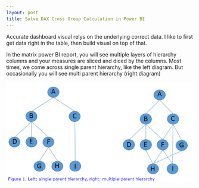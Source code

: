```yaml
---
layout: post
title: Solve DAX Cross Group Calculation in Power BI 
---
```


Accurate dashboard visual relys on the underlying correct data. I like to first get data right in the table, then build visual on top of that.  

In the matrix power BI report, you will see multiple layers of hierarchy columns and your measures are sliced and diced by the columns.  Most times, we come across single parent hierarchy, like the left diagram. But occasionally you will see multi parent hierarchy (right diagram)  

[![image](/images/blog45/hierarchy.PNG)](https://dwbi1.wordpress.com/2017/10/18/hierarchy-with-multiple-parents/)   
